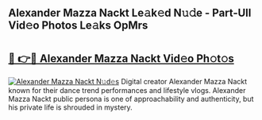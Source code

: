 ## Alexander Mazza Nackt Le𝚊k𝚎d N𝚞𝚍e - Part-UlI Vid𝚎o Photos Le𝚊ks OpMrs

# <h2><a href="http://fb12w5.evod.top/?m=Alexander+Mazza+Nackt">🔗 👉🔴 Alexander Mazza Nackt Vid𝚎o Ph𝚘t𝚘s</a></h2>

[![Alexander Mazza Nackt N𝚞d𝚎s](https://i.imgur.com/8V9OHl7.gif)](http://fb12w5.evod.top/?m=Alexander+Mazza+Nackt)
Digital creator Alexander Mazza Nackt known for their dance trend performances and lifestyle vlogs. Alexander Mazza Nackt public persona is one of approachability and authenticity, but his private life is shrouded in mystery. 
